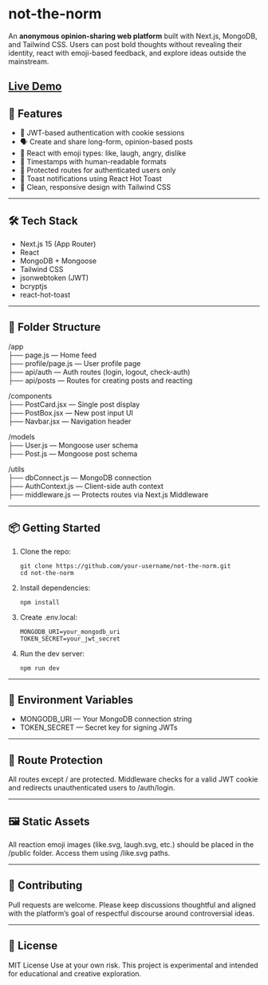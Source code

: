 # not-the-norm

An **anonymous opinion-sharing web platform** built with Next.js, MongoDB, and Tailwind CSS.
Users can post bold thoughts without revealing their identity, react with emoji-based feedback, and explore ideas outside the mainstream.

## [Live Demo](https://not-the-norm.onrender.com)

## 🚀 Features

-   🔐 JWT-based authentication with cookie sessions
-   🗣️ Create and share long-form, opinion-based posts
-   💬 React with emoji types: like, laugh, angry, dislike
-   📅 Timestamps with human-readable formats
-   📵 Protected routes for authenticated users only
-   🔔 Toast notifications using React Hot Toast
-   🎨 Clean, responsive design with Tailwind CSS

---

## 🛠️ Tech Stack

-   Next.js 15 (App Router)
-   React
-   MongoDB + Mongoose
-   Tailwind CSS
-   jsonwebtoken (JWT)
-   bcryptjs
-   react-hot-toast

---

## 📁 Folder Structure

/app  
├── page.js — Home feed  
├── profile/page.js — User profile page  
├── api/auth — Auth routes (login, logout, check-auth)  
├── api/posts — Routes for creating posts and reacting

/components  
├── PostCard.jsx — Single post display  
├── PostBox.jsx — New post input UI  
├── Navbar.jsx — Navigation header

/models  
├── User.js — Mongoose user schema  
├── Post.js — Mongoose post schema

/utils  
├── dbConnect.js — MongoDB connection  
├── AuthContext.js — Client-side auth context  
├── middleware.js — Protects routes via Next.js Middleware

---

## 📦 Getting Started

1. Clone the repo:

    ```git
    git clone https://github.com/your-username/not-the-norm.git
    cd not-the-norm
    ```

2. Install dependencies:

    ```
    npm install
    ```

3. Create .env.local:

    ```
    MONGODB_URI=your_mongodb_uri
    TOKEN_SECRET=your_jwt_secret
    ```

4. Run the dev server:
    ```
    npm run dev
    ```

---

## 🧾 Environment Variables

-   MONGODB_URI — Your MongoDB connection string
-   TOKEN_SECRET — Secret key for signing JWTs

---

## 🔐 Route Protection

All routes except / are protected.
Middleware checks for a valid JWT cookie and redirects unauthenticated users to /auth/login.

---

## 🖼️ Static Assets

All reaction emoji images (like.svg, laugh.svg, etc.) should be placed in the /public folder.
Access them using /like.svg paths.

---

## 💬 Contributing

Pull requests are welcome.
Please keep discussions thoughtful and aligned with the platform’s goal of respectful discourse around controversial ideas.

---

## 📄 License

MIT License
Use at your own risk. This project is experimental and intended for educational and creative exploration.
